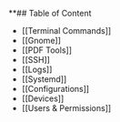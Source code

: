 **## Table of Content
- [[Terminal Commands]]
- [[Gnome]]
- [[PDF Tools]]
- [[SSH]]
- [[Logs]]
- [[Systemd]]
- [[Configurations]]
- [[Devices]]
- [[Users & Permissions]]